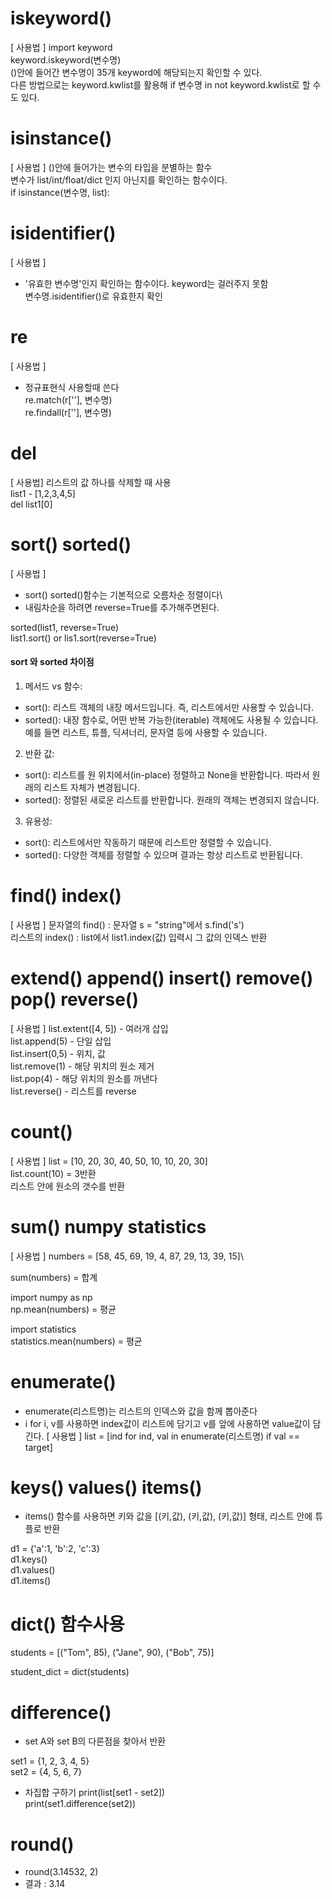 # iskeyword()
[ 사용법 ]
import keyword\
keyword.iskeyword(변수명)\
()안에 들어간 변수명이 35개 keyword에 해당되는지 확인할 수 있다.\
다른 방법으로는 keyword.kwlist를 활용해 if 변수명 in not keyword.kwlist로 할 수도 있다.

# isinstance()
[ 사용법 ]
()안에 들어가는 변수의 타입을 분별하는 함수\
변수가 list/int/float/dict 인지 아닌지를 확인하는 함수이다.\
if isinstance(변수명, list):

# isidentifier()
[ 사용법 ]
* '유효한 변수명'인지 확인하는 함수이다. keyword는 걸러주지 못함\
변수명.isidentifier()로 유효한지 확인

# re
[ 사용법 ]
* 정규표현식 사용할때 쓴다\
re.match(r[''], 변수명)\
re.findall(r[''], 변수명)

# del
[ 사용법]
리스트의 값 하나를 삭제할 때 사용\
list1 - [1,2,3,4,5]\
del list1[0]

# sort() sorted()
[ 사용법 ]
* sort() sorted()함수는 기본적으로 오름차순 정렬이다\
* 내림차순을 하려면 reverse=True를 추가해주면된다.

sorted(list1, reverse=True)\
list1.sort() or lis1.sort(reverse=True)

#### sort 와 sorted 차이점

1. 메서드 vs 함수:
- sort(): 리스트 객체의 내장 메서드입니다. 즉, 리스트에서만 사용할 수 있습니다.
- sorted(): 내장 함수로, 어떤 반복 가능한(iterable) 객체에도 사용될 수 있습니다. 예를 들면 리스트, 튜플, 딕셔너리, 문자열 등에 사용할 수 있습니다.

2. 반환 값:
- sort(): 리스트를 원 위치에서(in-place) 정렬하고 None을 반환합니다. 따라서 원래의 리스트 자체가 변경됩니다.
- sorted(): 정렬된 새로운 리스트를 반환합니다. 원래의 객체는 변경되지 않습니다.

3. 유용성:
- sort(): 리스트에서만 작동하기 때문에 리스트만 정렬할 수 있습니다.
- sorted(): 다양한 객체를 정렬할 수 있으며 결과는 항상 리스트로 반환됩니다.

# find() index()
[ 사용법 ]
문자열의 find() : 문자열 s = "string"에서 s.find('s')\
리스트의 index() : list에서 list1.index(값) 입력시 그 값의 인덱스 반환

# extend() append() insert() remove() pop() reverse()
[ 사용법 ]
list.extent([4, 5]) - 여러개 삽입\
list.append(5) - 단일 삽입\
list.insert(0,5) - 위치, 값\
list.remove(1) - 해당 위치의 원소 제거\
list.pop(4) - 해당 위치의 원소를 꺼낸다\
list.reverse() - 리스트를 reverse

# count()
[ 사용법 ] 
list = [10, 20, 30, 40, 50, 10, 10, 20, 30]\
list.count(10) = 3반환\
리스트 안에 원소의 갯수를 반환

# sum() numpy statistics
[ 사용법 ]
numbers = [58, 45, 69, 19, 4, 87, 29, 13, 39, 15]\

sum(numbers) = 합계

import numpy as np\
np.mean(numbers) = 평균

import statistics\
statistics.mean(numbers) = 평균

# enumerate()
- enumerate(리스트명)는 리스트의 인덱스와 값을 함께 뽑아준다
- i for i, v를 사용하면 index값이 리스트에 담기고 v를 앞에 사용하면 value값이 담긴다.
[ 사용법 ]
list = [ind for ind, val in enumerate(리스트명) if val == target]

# keys() values() items()
- items() 함수를 사용하면 키와 값을 [(키,값), (키,값), (키,값)] 형태, 리스트 안에 튜플로 반환
  
d1 = {'a':1, 'b':2, 'c':3}\
d1.keys()\
d1.values()\
d1.items()

# dict() 함수사용
students = [("Tom", 85), ("Jane", 90), ("Bob", 75)]

student_dict = dict(students)

# difference()
- set A와 set B의 다른점을 찾아서 반환

set1 = {1, 2, 3, 4, 5}\
set2 = {4, 5, 6, 7}

- 차집합 구하기
print(list[set1 - set2])\
print(set1.difference(set2))

# round()
- round(3.14532, 2)
- 결과 : 3.14
